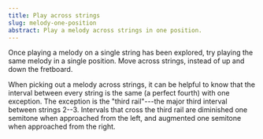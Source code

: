 ```yaml
---
title: Play across strings 
slug: melody-one-position
abstract: Play a melody across strings in one position. 
---
```


Once playing a melody on a single string has been explored,
try playing the same melody in a single position.
Move across strings,
instead of up and down the fretboard.

When picking out a melody across strings,
it can be helpful to know that 
the interval between every string is the same
(a perfect fourth)
with one exception. 
The exception is the "third rail"---the 
major third interval between strings 2--3.
Intervals that cross the third rail are 
diminished one semitone when approached from the left,
and augmented one semitone when approached from the right. 

